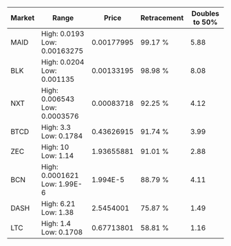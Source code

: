 | Market | Range | Price| Retracement | Doubles to 50% |
| --- | --- | --- | --- | --- |
| MAID | High: 0.0193<br />Low: 0.00163275 | 0.00177995 | 99.17 % | 5.88 |
| BLK | High: 0.0204<br />Low: 0.001135 | 0.00133195 | 98.98 % | 8.08 |
| NXT | High: 0.006543<br />Low: 0.0003576 | 0.00083718 | 92.25 % | 4.12 |
| BTCD | High: 3.3<br />Low: 0.1784 | 0.43626915 | 91.74 % | 3.99 |
| ZEC | High: 10<br />Low: 1.14 | 1.93655881 | 91.01 % | 2.88 |
| BCN | High: 0.0001621<br />Low: 1.99E-6 | 1.994E-5 | 88.79 % | 4.11 |
| DASH | High: 6.21<br />Low: 1.38 | 2.5454001 | 75.87 % | 1.49 |
| LTC | High: 1.4<br />Low: 0.1708 | 0.67713801 | 58.81 % | 1.16 |
